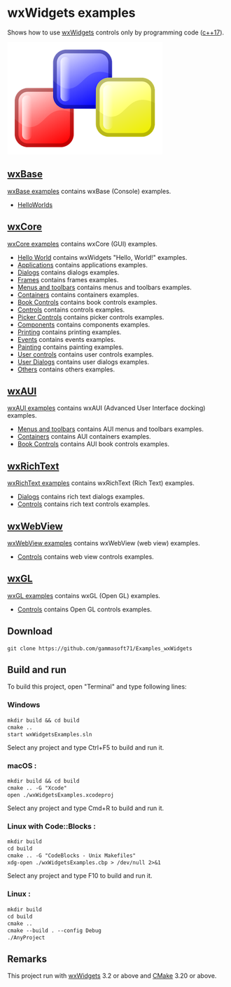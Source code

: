 # wxWidgets examples

Shows how to use [wxWidgets](https://www.wxwidgets.org) controls only by programming code ([c++17](https://en.cppreference.com/w/)).

[![wxwidgets](docs/Pictures/wxwidgets_header.png)](https://www.wxwidgets.org/)

## [wxBase](wxBase/README.md) 

[wxBase examples](wxBase/README.md) contains wxBase (Console) examples.

* [HelloWorlds](wxBase/HelloWorlds/README.md)

## [wxCore](wxCore/README.md)

[wxCore examples](wxCore/README.md) contains wxCore (GUI) examples.

* [Hello World](wxCore/HelloWorlds/README.md) contains wxWidgets "Hello, World!" examples.
* [Applications](wxCore/Applications/README.md) contains applications examples.
* [Dialogs](wxCore/Dialogs/README.md) contains dialogs examples.
* [Frames](wxCore/Frames/README.md) contains frames examples.
* [Menus and toolbars](wxCore/MenusAndToolbars/README.md) contains menus and toolbars examples.
* [Containers](wxCore/Containers/README.md) contains containers examples.
* [Book Controls](wxCore/BookControls/README.md) contains book controls examples.
* [Controls](wxCore/Controls/README.md) contains controls examples.
* [Picker Controls](wxCore/PickerControls/README.md) contains picker controls examples.
* [Components](wxCore/Components/README.md) contains components examples.
* [Printing](wxCore/Printing/README.md) contains printing examples.
* [Events](wxCore/Events/README.md) contains events examples.
* [Painting](wxCore/Painting/README.md) contains painting examples.
* [User controls](wxCore/UserControls/README.md) contains user controls examples.
* [User Dialogs](wxCore/UserDialogs/README.md) contains user dialogs examples.
* [Others](wxCore/Others/README.md) contains others examples.

## [wxAUI](wxAUI/README.md)

[wxAUI examples](wxAUI/README.md) contains wxAUI (Advanced User Interface docking) examples.

* [Menus and toolbars](wxAUI/MenusAndToolbars/README.md) contains AUI menus and toolbars examples.
* [Containers](wxAUI/Containers/README.md) contains AUI containers examples.
* [Book Controls](wxAUI/BookControls/README.md) contains AUI book controls examples.

## [wxRichText](wxRichText/README.md)

[wxRichText examples](wxRichText/README.md) contains wxRichText (Rich Text) examples.

* [Dialogs](wxRichText/Dialogs/README.md) contains rich text dialogs examples.
* [Controls](wxRichText/Controls/README.md) contains rich text controls examples.

## [wxWebView](wxWebView/README.md)

[wxWebView examples](wxWebView/README.md) contains wxWebView (web view) examples.

* [Controls](wxWebView/Controls/README.md) contains web view controls examples.

## [wxGL](wxGL/README.md)

[wxGL examples](wxGL/README.md) contains wxGL (Open GL) examples.

* [Controls](wxGL/Controls/README.md) contains Open GL controls examples.

## Download

``` shell
git clone https://github.com/gammasoft71/Examples_wxWidgets
```

## Build and run

To build this project, open "Terminal" and type following lines:

### Windows

``` shell
mkdir build && cd build
cmake ..
start wxWidgetsExamples.sln
```

Select any project and type Ctrl+F5 to build and run it.

### macOS :

``` shell
mkdir build && cd build
cmake .. -G "Xcode"
open ./wxWidgetsExamples.xcodeproj
```

Select any project and type Cmd+R to build and run it.

### Linux with Code::Blocks :

``` shell
mkdir build
cd build
cmake .. -G "CodeBlocks - Unix Makefiles"
xdg-open ./wxWidgetsExamples.cbp > /dev/null 2>&1
```

Select any project and type F10 to build and run it.

### Linux :

``` shell
mkdir build
cd build
cmake ..
cmake --build . --config Debug
./AnyProject
```

## Remarks

This project run with [wxWidgets](https://www.wxwidgets.org) 3.2 or above and [CMake](https://cmake.org) 3.20 or above.
